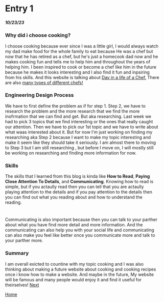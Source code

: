 # Entry 1
##### 10/23/23
### Why did i choose cooking?

I choose cooking because ever since I was a little girl, I would always watch my dad make food for the whole family to eat because He was a chef but now that he has retired as a chef, but he's just a homecook dad now and he makes cooking fun and tells me to help him and throughout the years of helping him. I been inspired to cook or become a chef like him in the future because he makes it looks interesting and I also find it fun and inpsiring from his skills. And this website is talking about [Day in a life of a Chef.](https://www.cordonbleu.edu/news/a-day-in-the-life-of-a-chef/en) There are also [many types of different chefs!](https://www.webstaurantstore.com/article/359/types-of-chefs.html) 

### Engineering Design Process

We have to first define the problem as if for step 1. Step 2, we have to research the problem and the more research that we find the more inofrmation that we can find and get. But aka researching. Last week we had to pick 3 topics that we find interesting or the ones that really caught our attention. Then we have to pick our 1st topic and we have to write about what waas interested about it. But for now I'm just working on finding my researching aka Step 2 because I want to make my topic interesting and make it seem like they should take it seriously. I am almost there to moving to Step 3 but I am still researching , but before I move on, I will mostly still be working on researching and finding more information for now.

### Skills

The skills that I learned from this blog is kinda like **How to Read**, **Paying Close Attention To Details**, and **Communicating**. Knowing how to read is simple, but if you actaully read then you can tell that you are actaully playing attention to the details and if you pay attention to the details then you can find out what you reading about and how to understand the reading.
#
Communicating is also important because then you can talk to your parther about what you have find more detail and more information. And the communicating can also help you with your social life and communicating can also make you feel like better once you communicate more and talk to your parther more. 

### Summary
I am overall exicted to countine with my topic cooking and I was also thinking about making a future website about cooking and cooking recipes once i know how to make a website. And maybe in the future, My website will be famous and many people would enjoy it and find it useful for theirselves!
[Next](entry02.md)

[Home](../README.md)
